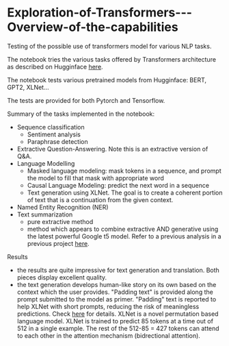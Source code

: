 # Exploration-of-Transformers---Overview-of-the-capabilities
Testing of the possible use of transformers model for various NLP tasks.

The notebook tries the various tasks offered by Transformers architecture as described on Hugginface [here](https://huggingface.co/transformers/v3.1.0/task_summary.html).


The notebook tests various pretrained models from Hugginface: BERT, GPT2, XLNet... 

The tests are provided for both Pytorch and Tensorflow.

Summary of the tasks implemented in the notebook:
- Sequence classification
  - Sentiment analysis
  - Paraphrase detection
- Extractive Question-Answering. Note this is an extractive version of Q&A.
- Language Modelling
  - Masked language modeling:  mask tokens in a sequence, and prompt the model to fill that mask with appropriate word
  - Causal Language Modeling: predict the next word in a sequence
  - Text generation using XLNet. The goal is to create a coherent portion of text that is a continuation from the given context.
- Named Entity Recognition (NER)
- Text summarization
  - pure extractive method
  - method which appears to combine extractive AND generative using the latest powerful Google t5 model. Refer to a previous analysis in a previous project [here]().
  

Results
- the results are quite impressive for text generation and translation. Both pieces display excellent quality.
- the text generation develops human-like story on its own based on the context which the user provides. "Padding text" is provided along the prompt submitted to the model as primer. "Padding" text is reported to help XLNet with short prompts, reducing the risk of meaningless predictions. Check [here](https://github.com/rusiaaman/XLNet-gen#methodology) for details. XLNet is a novel permutation based language model. XLNet is trained to predict 85 tokens at a time out of 512 in a single example. The rest of the 512-85 = 427 tokens can attend to each other in the attention mechanism (bidrectional attention).
